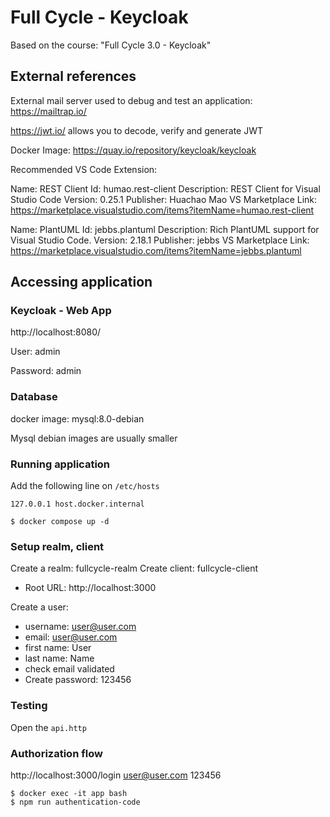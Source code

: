 # Full Cycle - Keycloak

Based on the course: "Full Cycle 3.0 - Keycloak"

## External references

External mail server used to debug and test an application:
https://mailtrap.io/


https://jwt.io/
allows you to decode, verify and generate JWT

Docker Image: https://quay.io/repository/keycloak/keycloak 

Recommended VS Code Extension:

Name: REST Client
Id: humao.rest-client
Description: REST Client for Visual Studio Code
Version: 0.25.1
Publisher: Huachao Mao
VS Marketplace Link: https://marketplace.visualstudio.com/items?itemName=humao.rest-client



Name: PlantUML
Id: jebbs.plantuml
Description: Rich PlantUML support for Visual Studio Code.
Version: 2.18.1
Publisher: jebbs
VS Marketplace Link: https://marketplace.visualstudio.com/items?itemName=jebbs.plantuml

## Accessing application

### Keycloak - Web App

http://localhost:8080/

User: admin

Password: admin


### Database
docker image: mysql:8.0-debian

Mysql debian images are usually smaller

### Running application

Add the following line on `/etc/hosts`
```
127.0.0.1 host.docker.internal
```

```
$ docker compose up -d
```


### Setup realm, client

Create a realm: fullcycle-realm
Create client: fullcycle-client
- Root URL: http://localhost:3000

Create a user:
- username: user@user.com
- email: user@user.com
- first name: User
- last name: Name
- check email validated
- Create password: 123456


### Testing 

Open the  `api.http`


### Authorization flow
http://localhost:3000/login
user@user.com
123456

```
$ docker exec -it app bash
$ npm run authentication-code
```